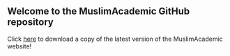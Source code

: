 ## Welcome to the MuslimAcademic GitHub repository

Click [here](https://github.com/MuslimAcademic/MuslimAcademic.github.io/archive/main.zip) to download a copy of the latest version of the MuslimAcademic website!

